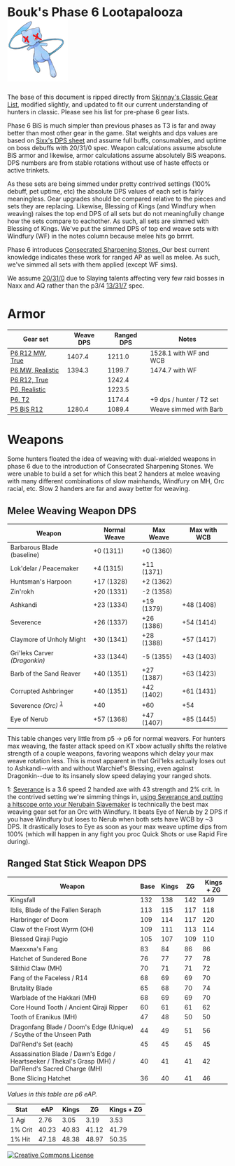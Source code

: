 # Bouk's Phase 6 Lootapalooza ![](./skinnay_rip.png)

The base of this document is ripped directly from  [Skinnay's Classic Gear List](https://gist.github.com/skinnay-dev/39f71f3cce1c64b95142f7e0e0d97bca), modified slightly, and updated to fit our current understanding of hunters in classic.  Please see his list for pre-phase 6 gear lists.

Phase 6 BiS is much simpler than previous phases as T3 is far and away better than most other gear in the game.  Stat weights and dps values are based on [Sixx's DPS sheet](https://docs.google.com/spreadsheets/d/1BIlB2P1kyV_QdD4ULQzvZvS6hK6BDouUQkyHQzCvBGI/edit#gid=333718892) and assume full buffs, consumables, and uptime on boss debuffs with 20/31/0 spec<!-- Todo link config -->. Weapon calculations assume absolute BiS armor and likewise, armor calculations assume absolutely BiS weapons.  DPS numbers are from stable rotations without use of haste effects or active trinkets. 

As these sets are being simmed under pretty contrived settings (100% debuff, pet uptime, etc) the absolute DPS values of each set is fairly meaningless.  Gear upgrades should be compared relative to the pieces and sets they are replacing.  Likewise, Blessing of Kings (and Windfury when weaving) raises the top end DPS of all sets but do not meaningfully change how the sets compare to eachother.  As such, all sets are simmed with Blessing of Kings.  We've put the simmed DPS of top end weave sets with Windfury (WF) in the notes column because melee hits go brrrrt.

Phase 6 introduces [Consecrated Sharpening Stones.
](https://classic.wowhead.com/item=23122/consecrated-sharpening-stone)  Our best current knowledge indicates these work for ranged AP as well as melee.  As such, we've simmed all sets with them applied (except WF sims).

We assume [20/31/0](https://classic.wowhead.com/talent-calc/hunter/53000200505-05251030513051) due to Slaying talents affecting very few raid bosses in Naxx and AQ rather than the p3/4 [13/31/7](https://classic.wowhead.com/talent-calc/hunter/530002003-05251030513051-32002) spec.

# Armor

| Gear set | Weave DPS | Ranged DPS | Notes |
|---|---|---|---|
| [P6 R12 MW, True](https://sixtyupgrades.com/set/3eyrLWdJfvxBSKiyRGV7cE) | 1407.4 | 1211.0 | 1528.1 with WF and WCB |
| [P6 MW, Realistic](https://sixtyupgrades.com/set/qyzXyWwpmv3PidFcxqnR65) | 1394.3 | 1199.7 | 1474.7 with WF |
| [P6 R12, True](https://sixtyupgrades.com/set/tpGfZE1SAThnieDcynaQHg) | | 1242.4 | |
| [P6, Realistic](https://sixtyupgrades.com/set/fJSDZNQ46z9tzPsxcGRmTV) | | 1223.5 | |
| [P6, T2](https://sixtyupgrades.com/set/6tCwbG87bHeGpaS5cfxFPq) | | 1174.4 | +9 dps / hunter / T2 set |
| [P5 BiS R12](https://sixtyupgrades.com/set/jrNhws7xF4oNJyij7sWcG4) | 1280.4 | 1089.4 | Weave simmed with Barb |

# Weapons

Some hunters floated the idea of weaving with dual-wielded weapons in phase 6 due to the introduction of Consecrated Sharpening Stones.  We were unable to build a set for which this beat 2 handers at melee weaving with many different combinations of slow mainhands, Windfury on MH, Orc racial, etc.  Slow 2 handers are far and away better for weaving.

## Melee Weaving Weapon DPS

| Weapon | Normal Weave | Max Weave | Max with WCB |
|---|---|---|---|
| Barbarous Blade (baseline) | +0 (1311) | +0 (1360) | |
| Lok'delar / Peacemaker | +4 (1315) | +11 (1371) | |
| Huntsman's Harpoon | +17 (1328) | +2 (1362) | |
| Zin'rokh | +20 (1331) | -2 (1358) | |
| Ashkandi | +23 (1334) | +19 (1379) | +48 (1408) |
| Severence | +26 (1337) | +26 (1386) | +54 (1414) |
| Claymore of Unholy Might | +30 (1341) | +28 (1388) | +57 (1417) |
| Gri'leks Carver _(Dragonkin)_ | +33 (1344) | -5 (1355) | +43 (1403) |
| Barb of the Sand Reaver | +40 (1351) | +27 (1387) | +63 (1423) |
| Corrupted Ashbringer | +40 (1351) | +42 (1402) | +61 (1431) |
| Severence _(Orc)_ <sup>[1](#severance)</sup> | +40 | +60 | +54 |
| Eye of Nerub | +57 (1368) | +47 (1407) | +85 (1445) |

This table changes very little from p5 -> p6 for normal weavers.  For hunters max weaving, the faster attack speed on KT xbow actually shifts the relative strength of a couple weapons, favoring weapons which delay your max weave rotation less.  This is most apparent in that Gril'leks actually loses out to Ashkandi--with and without Warchief's Blessing, even against Dragonkin--due to its insanely slow speed delaying your ranged shots. 

<a name="severance">1</a>: [Severance](https://classic.wowhead.com/item=22815/severance) is a 3.6 speed 2 handed axe with 43 strength and 2% crit.  In the contrived setting we're simming things in, [using Severance and putting a hitscope onto your Nerubain Slavemaker](https://sixtyupgrades.com/set/cu7DhXxuLdRSsQsvEtN1Z9) is technically the best max weaving gear set for an Orc with Windfury.  It beats Eye of Nerub by 2 DPS if you have Windfury but loses to Nerub when both sets have WCB by ~3 DPS.  It drastically loses to Eye as soon as your max weave uptime dips from 100% (which will happen in any fight you proc Quick Shots or use Rapid Fire during).  

## Ranged Stat Stick Weapon DPS

| Weapon | Base | Kings | ZG | Kings + ZG |
|---|---|---|---|---|
Kingsfall | 132 | 138 | 142 | 149
Iblis, Blade of the Fallen Seraph | 113 | 115 | 117 | 118
Harbringer of Doom | 109 | 114 | 117 | 120
Claw of the Frost Wyrm (OH) | 109 | 111 | 113 | 114
Blessed Qiraji Pugio | 105 | 107 | 109 | 110
Maexxna's Fang | 83 | 84 | 86 | 86
Hatchet of Sundered Bone | 76 | 77 | 77 | 78
Silithid Claw (MH) | 70 | 71 | 71 | 72
Fang of the Faceless / R14 | 68 | 69 | 69 | 70
Brutality Blade | 65 | 68 | 70 | 74
Warblade of the Hakkari (MH) | 68 | 69 | 69 | 70
Core Hound Tooth / Ancient Qiraji Ripper | 60 | 61 | 61 | 62
Tooth of Eranikus (MH) | 47 | 48 | 50 | 50
Dragonfang Blade / Doom's Edge (Unique) / Scythe of the Unseen Path | 44 | 49 | 51 | 56
Dal'Rend's Set (each) | 45 | 45 | 45 | 45
Assassination Blade / Dawn's Edge / Heartseeker / Thekal's Grasp (MH) / Dal'Rend's Sacred Charge (MH) | 40 | 41 | 41 | 42
Bone Slicing Hatchet | 36 | 40 | 41 | 46





_Values in this table are p6 eAP._

| Stat | eAP | Kings | ZG | Kings + ZG |
|---|---|---|---|---|
| 1 Agi | 2.76 | 3.05 | 3.19 | 3.53 |
| 1% Crit | 40.23 | 40.83 | 41.12 | 41.79 |
| 1% Hit | 47.18 | 48.38 | 48.97 | 50.35 |


<!-- TODO check WSG legs when hit needed -->



<a rel="license" href="http://creativecommons.org/licenses/by-sa/4.0/"><img alt="Creative Commons License" style="border-width:0" src="https://i.creativecommons.org/l/by-sa/4.0/88x31.png" /></a>